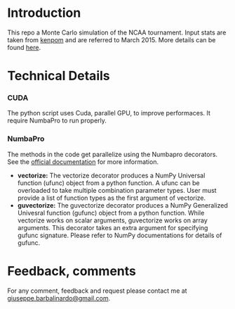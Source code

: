 Introduction
======

This repo a Monte Carlo simulation of the NCAA tournament. Input stats are taken from [kenpom](http://kenpom.com/) and are referred to March 2015. More details can be found [here](http://blog.grio.com/2015/05/parallel-computing-with-a-gpu).


Technical Details
=====
### CUDA
The python script uses Cuda, parallel GPU, to improve performaces. It require NumbaPro to run properly. 

### NumbaPro
The methods in the code get parallelize using the Numbapro decorators. See the [official documentation](http://docs.continuum.io/numbapro/quickstart.html) for more information.

* **vectorize:** The vectorize decorator produces a NumPy Universal function (ufunc) object from a python function. A ufunc can be overloaded to take multiple combination parameter types. User must provide a list of function types as the first argument of vectorize.
* **guvectorize:** The guvectorize decorator produces a NumPy Generalized Univesral function (gufunc) object from a python function. While vectorize works on scalar arguments, guvectorize works on array arguments. This decorator takes an extra argument for specifying gufunc signature. Please refer to NumPy documentations for details of gufunc.

Feedback, comments
=====
For any comment, feedback and request please contact me at giuseppe.barbalinardo@gmail.com.
